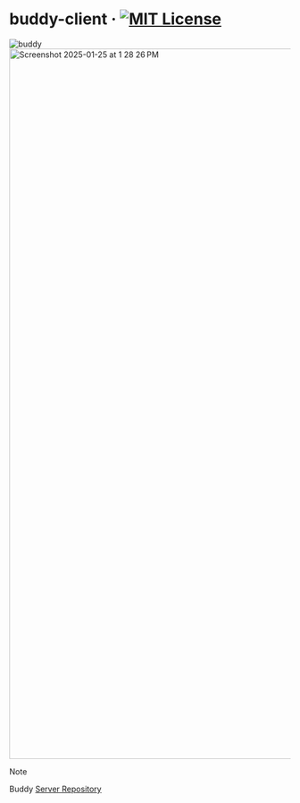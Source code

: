 # buddy-client &middot; [![MIT License](https://img.shields.io/badge/license-MIT-blue.svg)](https://github.com/developersung13/dictionary/blob/main/LICENSE)

![buddy](https://github.com/user-attachments/assets/e263121c-bdd5-4eea-a52a-deef08d4cc84)
<img width="1271" alt="Screenshot 2025-01-25 at 1 28 26 PM" src="https://github.com/user-attachments/assets/bae3be68-a366-4379-ae47-12ac3066fb9a" />



> [!note]
> Buddy [Server Repository](https://github.com/cbnu-buddy/buddy-server)
